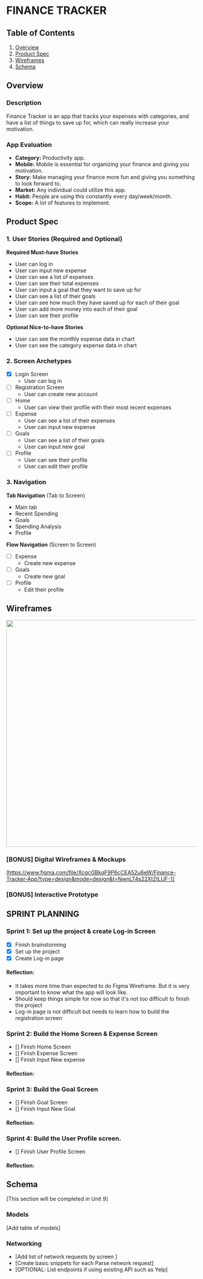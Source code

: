 # FINANCE TRACKER 

## Table of Contents

1. [Overview](#Overview)
2. [Product Spec](#Product-Spec)
3. [Wireframes](#Wireframes)
4. [Schema](#Schema)

## Overview

### Description

Finance Tracker is an app that tracks your expenses with categories, and have a list of things to save up for, which can really increase your motivation.

### App Evaluation

  -   **Category:** Productivity app.
  -   **Mobile:** Mobile is essential for organizing your finance and giving you motivation. 
   - **Story:** Make managing your finance more fun and giving you something to look forward to. 
   - **Market:** Any individual could utilize this app. 
   - **Habit:** People are using this constantly every day/week/month. 
   - **Scope:** A lot of features to implement.

## Product Spec

### 1. User Stories (Required and Optional)

**Required Must-have Stories**

* User can log in 
* User can input new expense 
* User can see a list of expenses 
* User can see their total expenses 
* User can input a goal that they want to save up for 
* User can see a list of their goals 
* User can see how much they have saved up for each of their goal 
* User can add more money into each of their goal 
* User can see their profile

**Optional Nice-to-have Stories**

* User can see the monthly expense data in chart 
* User can see the category expense data in chart

### 2. Screen Archetypes

- [X] Login Screen 
    - User can log in 
- [ ] Registration Screen
    - User can create new account 
- [ ] Home 
    - User can view their profile with their most recent expenses 
- [ ] Expense 
    - User can see a list of their expenses 
    - User can input new expense 
- [ ] Goals 
    - User can see a list of their goals 
    - User can input new goal 
- [ ] Profile 
    - User can see their profile 
    - User can edit their profile 

### 3. Navigation

**Tab Navigation** (Tab to Screen)

* Main tab 
* Recent Spending 
* Goals
* Spending Analysis 
* Profile

**Flow Navigation** (Screen to Screen)

- [ ] Expense 
    - Create new expense
- [ ] Goals 
    - Create new goal 
- [ ] Profile 
    - Edit their profile 

## Wireframes

<img src="IMG_0075.HEIC" width=600>


### [BONUS] Digital Wireframes & Mockups
[https://www.figma.com/file/XcgcGBkqF9P6cCEA52u6eW/Finance-Tracker-App?type=design&mode=design&t=NwnLT4s22XtZtLUF-1]

### [BONUS] Interactive Prototype

## SPRINT PLANNING 

### Sprint 1: Set up the project & create Log-in Screen 
- [X] Finish brainstorming
- [X] Set up the project
- [X] Create Log-in page

#### Reflection: 
- It takes more time than expected to do Figma Wireframe. But it is very important to know what the app will look like.
- Should keep things simple for now so that it's not too difficult to finish the project
- Log-in page is not difficult but needs to learn how to build the registration screen

### Sprint 2: Build the Home Screen & Expense Screen
- [] Finish Home Screen
- [] Finish Expense Screen
- [] Finish Input New expense

#### Reflection: 

### Sprint 3: Build the Goal Screen
- [] Finish Goal Screen
- [] Finish Input New Goal

#### Reflection: 

### Sprint 4: Build the User Profile screen.
- [] Finish User Profile Screen

#### Reflection: 

## Schema 

[This section will be completed in Unit 9]

### Models

[Add table of models]

### Networking

- [Add list of network requests by screen ]
- [Create basic snippets for each Parse network request]
- [OPTIONAL: List endpoints if using existing API such as Yelp]
